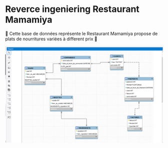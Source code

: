 
# Reverce ingeniering Restaurant Mamamiya

:cake: Cette base de données  représente le Restaurant Mamamiya propose de plats de nourritures variées à different prix :banana:

![image](images/mamamiya.PNG)
